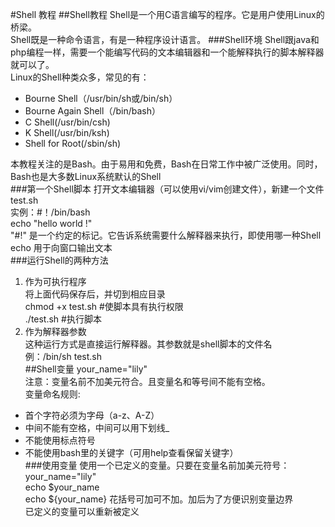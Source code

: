 #Shell 教程
##Shell教程
Shell是一个用C语言编写的程序。它是用户使用Linux的桥梁。   
Shell既是一种命令语言，有是一种程序设计语言。
###Shell环境
Shell跟java和php编程一样，需要一个能编写代码的文本编辑器和一个能解释执行的脚本解释器就可以了。  
Linux的Shell种类众多，常见的有：  

* Bourne Shell（/usr/bin/sh或/bin/sh）
* Bourne Again Shell（/bin/bash）
* C Shell(/usr/bin/csh)
* K Shell(/usr/bin/ksh)
* Shell for Root(/sbin/sh)  

本教程关注的是Bash。由于易用和免费，Bash在日常工作中被广泛使用。同时，Bash也是大多数Linux系统默认的Shell   
###第一个Shell脚本
打开文本编辑器（可以使用vi/vim创建文件），新建一个文件test.sh  
实例：#！/bin/bash  
echo "hello world !"  
"#!" 是一个约定的标记。它告诉系统需要什么解释器来执行，即使用哪一种Shell  
echo 用于向窗口输出文本  
###运行Shell的两种方法  
1. 作为可执行程序  
将上面代码保存后，并切到相应目录  
chmod +x test.sh #使脚本具有执行权限  
./test.sh #执行脚本  
2. 作为解释器参数  
这种运行方式是直接运行解释器。其参数就是shell脚本的文件名  
例：/bin/sh  test.sh    
##Shell变量 
your_name="lily"  
注意：变量名前不加美元符合。且变量名和等号间不能有空格。  
变量命名规则:
   
* 首个字符必须为字母（a-z、A-Z）
* 中间不能有空格，中间可以用下划线_ 
* 不能使用标点符号 
* 不能使用bash里的关键字（可用help查看保留关键字）   
###使用变量
使用一个已定义的变量。只要在变量名前加美元符号：  
your_name="lily"  
echo $your_name  
echo ${your_name} 花括号可加可不加。加后为了方便识别变量边界    
已定义的变量可以重新被定义
 